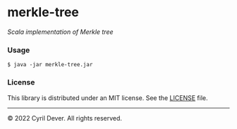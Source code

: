 # merkle-tree
_Scala implementation of Merkle tree_


### Usage

```console
$ java -jar merkle-tree.jar 
```


### License

This library is distributed under an MIT license.
See the [LICENSE](../../LICENSE) file.


<hr />
&copy; 2022 Cyril Dever. All rights reserved.
